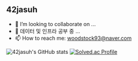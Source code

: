 ## 42jasuh

- 👯 I’m looking to collaborate on ...
- 🤔 데이터 및 인프라 공부 중 ...
- 📫 How to reach me: woodstock93@naver.com

![42jasuh's GitHub stats](https://github-readme-stats.vercel.app/api?username=42jasuh&show_icons=true&theme=radical)
[![Solved.ac Profile](http://mazassumnida.wtf/api/v2/generate_badge?boj=woodstock93)](https://solved.ac/woodstock93/)
